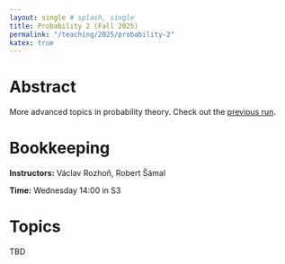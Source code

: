 ```yaml
---
layout: single # splash, single
title: Probability 2 (Fall 2025)
permalink: "/teaching/2025/probability-2"
katex: true
---
```


# Abstract

More advanced topics in probability theory.
Check out the [previous run](https://iuuk.mff.cuni.cz/~samal/vyuka/2425/PSt2/). 

# Bookkeeping

**Instructors:** Václav Rozhoň, Robert Šámal

**Time:** Wednesday 14:00 in S3

# Topics

TBD